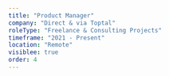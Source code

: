 ```yaml
---
title: "Product Manager"
company: "Direct & via Toptal"
roleType: "Freelance & Consulting Projects"
timeframe: "2021 - Present"
location: "Remote"
visiblee: true
order: 4
---
```


